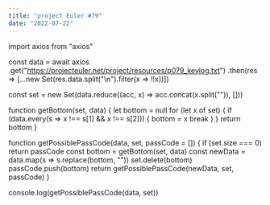 ```yaml
---
title: "project Euler #79"
date: "2022-07-22"
---
```


import axios from "axios"

const data = await axios
.get("https://projecteuler.net/project/resources/p079_keylog.txt")
.then(res => [...new Set(res.data.split("\n").filter(x => !!x))])

const set = new Set(data.reduce((acc, x) => acc.concat(x.split("")), []))

function getBottom(set, data) {
let bottom = null
for (let x of set) {
if (data.every(s => x !== s[1] && x !== s[2])) {
bottom = x
break
}
}
return bottom
}

function getPossiblePassCode(data, set, passCode = []) {
if (set.size === 0) return passCode
const bottom = getBottom(set, data)
const newData = data.map(s => s.replace(bottom, ""))
set.delete(bottom)
passCode.push(bottom)
return getPossiblePassCode(newData, set, passCode)
}

console.log(getPossiblePassCode(data, set))
